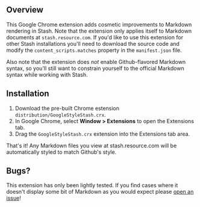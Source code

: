 ## Overview

This Google Chrome extension adds cosmetic improvements to Markdown rendering in Stash. Note that the extension only applies itself to Markdown documents at `stash.resource.com`. If you'd like to use this extension for other Stash installations you'll need to download the source code and modify the `content_scripts.matches` property in the `manifest.json` file.

Also note that the extension does *not* enable Github-flavored Markdown syntax, so you'll still want to constrain yourself to the official Markdown syntax while working with Stash.

## Installation

1. Download the pre-built Chrome estension `distribution/GoogleStyleStash.crx`.
2. In Google Chrome, select **Window > Extensions** to open the Extensions tab.
3. Drag the `GoogleStyleStash.crx` extension into the Extensions tab area.

That's it! Any Markdown files you view at stash.resource.com will be automatically styled to match Github's style.

## Bugs?

This extension has only been lightly tested. If you find cases where it doesn't display some bit of Markdown as you would expect please [open an issue](https://github.com/Krxtopher/github-style-stash/issues)!